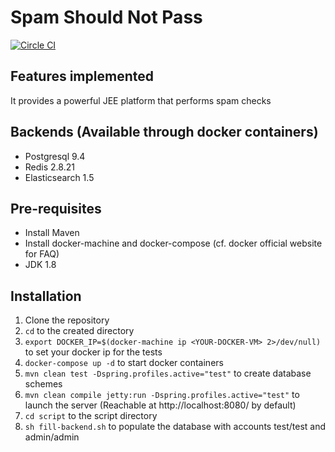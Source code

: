 # Spam Should Not Pass
[![Circle CI](https://circleci.com/gh/v4lproik/spam-should-not-pass/tree/master.svg?style=svg&circle-token=9ffca1e5226209ebb2be4b03a1218288b9eb7ce1)](https://circleci.com/gh/v4lproik/spam-should-not-pass/tree/master)
## Features implemented

It provides a powerful JEE platform that performs spam checks

## Backends (Available through docker containers)

- Postgresql 9.4
- Redis 2.8.21
- Elasticsearch 1.5

## Pre-requisites

- Install Maven 
- Install docker-machine and docker-compose (cf. docker official website for FAQ)
- JDK 1.8

## Installation

1. Clone the repository
2. `cd` to the created directory
3. `export DOCKER_IP=$(docker-machine ip <YOUR-DOCKER-VM> 2>/dev/null)` to set your docker ip for the tests
4. `docker-compose up -d` to start docker containers
5. `mvn clean test -Dspring.profiles.active="test"` to create database schemes
6. `mvn clean compile jetty:run -Dspring.profiles.active="test"` to launch the server (Reachable at http://localhost:8080/ by default)
7. `cd script` to the script directory 
8. `sh fill-backend.sh` to populate the database with accounts test/test and admin/admin
